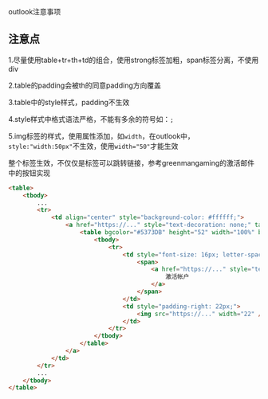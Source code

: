 outlook注意事项

## 注意点

1.尽量使用table+tr+th+td的组合，使用strong标签加粗，span标签分离，不使用div

2.table的padding会被th的同意padding方向覆盖

3.table中的style样式，padding不生效

4.style样式中格式语法严格，不能有多余的符号如：`;`

5.img标签的样式，使用属性添加，如`width`，在outlook中，`style:"width:50px"`不生效，使用`width="50"`才能生效

整个<tb>标签生效，不仅仅是<a>标签可以跳转链接，参考greenmangaming的激活邮件中的按钮实现

```html
<table>
    <tbody>
        ...
        <tr>
            <td align="center" style="background-color: #ffffff;">
                <a href="https://..." style="text-decoration: none;" target="_blank">
                    <table bgcolor="#5373DB" height="52" width="100%" border="0" cellpadding="0" cellspacing="0">
                        <tbody>
                            <tr>
                                <td style="font-size: 16px; letter-spacing: 0.8px; text-transform: uppercase; text-align: center; width: 100%; border-radius: 4px;">
                                    <span>
                                        <a href="https://..." style="text-decoration: none; color: #ffffff;" target="_blank">
                                            激活帐户
                                        </a>
                                    </span>
                                </td>
                                <td style="padding-right: 22px;">
                                    <img src="https://..." width="22" />
                                </td>
                            </tr>
                        </tbody>
                    </table>
                </a>
            </td>
        </tr>
        ...
    </tbody>
</table>
```

